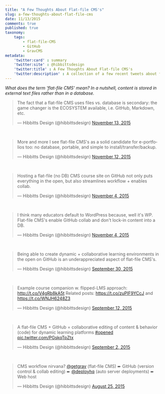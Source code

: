 ```yaml
---
title: "A Few Thoughts About Flat-file CMS's"
slug: a-few-thoughts-about-flat-file-cms
date: 11/13/2015
comments: true
published: true
taxonomy:
    tags:
        - flat-file-CMS
        - GitHub
        - GravCMS
metadata:
    'twitter:card' : summary
    'twitter:site' : @hibbittsdesign
    'twitter:title' : A Few Thoughts About Flat-file CMS's
    'twitter:description' : A collection of a few recent tweets about flat-file CMS's.
---
```


_What does the term 'flat-file CMS' mean? In a nutshell, content is stored in external text files rather than in a database._

<blockquote class="twitter-tweet" lang="en"><p lang="en" dir="ltr">The fact that a flat-file CMS uses files vs. database is secondary: the game changer is the ECOSYSTEM available, i.e. GitHub, Markdown, etc.</p>&mdash; Hibbitts Design (@hibbittsdesign) <a href="https://twitter.com/hibbittsdesign/status/665245264379187201">November 13, 2015</a></blockquote>
<script async src="//platform.twitter.com/widgets.js" charset="utf-8"></script>
<br>
<blockquote class="twitter-tweet" lang="en"><p lang="en" dir="ltr">More and more I see flat-file CMS&#39;s as a solid candidate for e-portfolios too: no database, portable, and simple to install/transfer/backup.</p>&mdash; Hibbitts Design (@hibbittsdesign) <a href="https://twitter.com/hibbittsdesign/status/664853954887421955">November 12, 2015</a></blockquote>
<script async src="//platform.twitter.com/widgets.js" charset="utf-8"></script>
<br>
<blockquote class="twitter-tweet" lang="en"><p lang="en" dir="ltr">Hosting a flat-file (no DB) CMS course site on GitHub not only puts everything in the open, but also streamlines workflow + enables collab.</p>&mdash; Hibbitts Design (@hibbittsdesign) <a href="https://twitter.com/hibbittsdesign/status/662030545250029568">November 4, 2015</a></blockquote>
<script async src="//platform.twitter.com/widgets.js" charset="utf-8"></script>
<br>
<blockquote class="twitter-tweet" lang="en"><p lang="en" dir="ltr">I think many educators default to WordPress because, well it&#39;s WP. Flat-file CMS&#39;s enable GitHub collab and don&#39;t lock-in content into a DB.</p>&mdash; Hibbitts Design (@hibbittsdesign) <a href="https://twitter.com/hibbittsdesign/status/662027952641736704">November 4, 2015</a></blockquote>
<script async src="//platform.twitter.com/widgets.js" charset="utf-8"></script>
<br>
<blockquote class="twitter-tweet" lang="en"><p lang="en" dir="ltr">Being able to create dynamic + collaborative learning environments in the open on GitHub is an underappreciated aspect of flat-file CMS&#39;s.</p>&mdash; Hibbitts Design (@hibbittsdesign) <a href="https://twitter.com/hibbittsdesign/status/649336394276429825">September 30, 2015</a></blockquote>
<script async src="//platform.twitter.com/widgets.js" charset="utf-8"></script>
<br>
<blockquote class="twitter-tweet" lang="en"><p lang="en" dir="ltr">Example course companion w. flipped-LMS approach: <a href="http://t.co/V4gRb8kA5t">http://t.co/V4gRb8kA5t</a> Related posts: <a href="https://t.co/zuPIF9YCcJ">https://t.co/zuPIF9YCcJ</a> and <a href="https://t.co/WNJH6248Z3">https://t.co/WNJH6248Z3</a></p>&mdash; Hibbitts Design (@hibbittsdesign) <a href="https://twitter.com/hibbittsdesign/status/642849942134886400">September 12, 2015</a></blockquote>
<script async src="//platform.twitter.com/widgets.js" charset="utf-8"></script>
<br>
<blockquote class="twitter-tweet" lang="en"><p lang="en" dir="ltr">A flat-file CMS + GitHub = collaborative editing of content &amp; behavior (code) for dynamic learning platforms <a href="https://twitter.com/hashtag/opened?src=hash">#opened</a> <a href="http://t.co/PGskqTpZtx">pic.twitter.com/PGskqTpZtx</a></p>&mdash; Hibbitts Design (@hibbittsdesign) <a href="https://twitter.com/hibbittsdesign/status/639142569918640128">September 2, 2015</a></blockquote>
<script async src="//platform.twitter.com/widgets.js" charset="utf-8"></script>
<br>
<blockquote class="twitter-tweet" lang="en"><p lang="en" dir="ltr">CMS workflow nirvana? <a href="https://twitter.com/getgrav">@getgrav</a> (flat-file CMS) ➨ GitHub (version control &amp; collab editing) ➨ <a href="https://twitter.com/deployhq">@deployhq</a> (auto server deployments) ➨ Web host</p>&mdash; Hibbitts Design (@hibbittsdesign) <a href="https://twitter.com/hibbittsdesign/status/636230420086984705">August 25, 2015</a></blockquote>
<script async src="//platform.twitter.com/widgets.js" charset="utf-8"></script>
